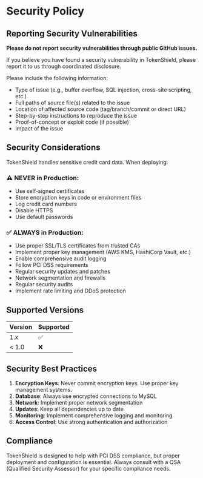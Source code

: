 # Security Policy

## Reporting Security Vulnerabilities

**Please do not report security vulnerabilities through public GitHub issues.**

If you believe you have found a security vulnerability in TokenShield, please report it to us through coordinated disclosure.

Please include the following information:
- Type of issue (e.g., buffer overflow, SQL injection, cross-site scripting, etc.)
- Full paths of source file(s) related to the issue
- Location of affected source code (tag/branch/commit or direct URL)
- Step-by-step instructions to reproduce the issue
- Proof-of-concept or exploit code (if possible)
- Impact of the issue

## Security Considerations

TokenShield handles sensitive credit card data. When deploying:

### ⚠️ NEVER in Production:
- Use self-signed certificates
- Store encryption keys in code or environment files
- Log credit card numbers
- Disable HTTPS
- Use default passwords

### ✅ ALWAYS in Production:
- Use proper SSL/TLS certificates from trusted CAs
- Implement proper key management (AWS KMS, HashiCorp Vault, etc.)
- Enable comprehensive audit logging
- Follow PCI DSS requirements
- Regular security updates and patches
- Network segmentation and firewalls
- Regular security audits
- Implement rate limiting and DDoS protection

## Supported Versions

| Version | Supported          |
| ------- | ------------------ |
| 1.x     | :white_check_mark: |
| < 1.0   | :x:                |

## Security Best Practices

1. **Encryption Keys**: Never commit encryption keys. Use proper key management systems.
2. **Database**: Always use encrypted connections to MySQL
3. **Network**: Implement proper network segmentation
4. **Updates**: Keep all dependencies up to date
5. **Monitoring**: Implement comprehensive logging and monitoring
6. **Access Control**: Use strong authentication and authorization

## Compliance

TokenShield is designed to help with PCI DSS compliance, but proper deployment and configuration is essential. Always consult with a QSA (Qualified Security Assessor) for your specific compliance needs.
